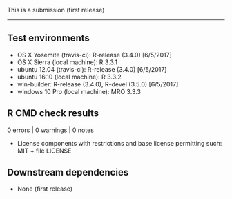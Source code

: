 This is a submission (first release)

---

## Test environments
* OS X Yosemite (travis-ci): R-release (3.4.0) [6/5/2017]
* OS X Sierra (local machine): R 3.3.1
* ubuntu 12.04 (travis-ci): R-release (3.4.0) [6/5/2017]
* ubuntu 16.10 (local machine): R 3.3.2 
* win-builder: R-release (3.4.0), R-devel (3.5.0) [6/5/2017]
* windows 10 Pro (local machine): MRO 3.3.3

## R CMD check results

0 errors | 0 warnings | 0 notes

* License components with restrictions and base license permitting such:
  MIT + file LICENSE
  
## Downstream dependencies

* None (first release)
